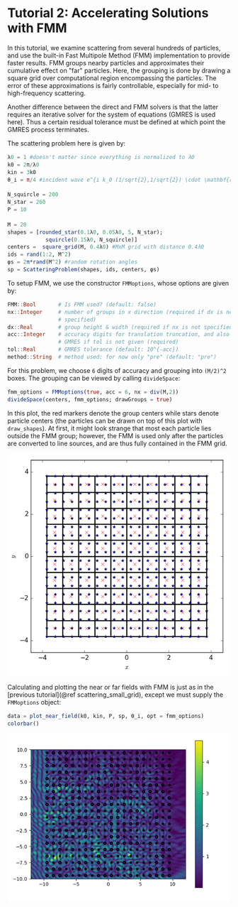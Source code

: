 # Tutorial 2: Accelerating Solutions with FMM

In this tutorial, we examine scattering from several hundreds of particles, and
use the built-in Fast Multipole Method (FMM) implementation to provide faster
results.
FMM groups nearby particles and approximates their cumulative effect on "far"
particles. Here, the grouping is done by drawing a square grid over computational
region encompassing the particles. The error of these approximations is fairly
 controllable, especially for mid- to high-frequency scattering.

Another difference between the direct and FMM solvers is that the latter requires
an iterative solver for the system of equations (GMRES is used here). Thus a
certain residual tolerance must be defined at which point the GMRES process
terminates.

The scattering problem here is given by:

```julia
λ0 = 1 #doesn't matter since everything is normalized to λ0
k0 = 2π/λ0
kin = 3k0
θ_i = π/4 #incident wave e^{i k_0 (1/sqrt{2},1/sqrt{2}) \cdot \mathbf{r}}

N_squircle = 200
N_star = 260
P = 10

M = 20
shapes = [rounded_star(0.1λ0, 0.05λ0, 5, N_star);
            squircle(0.15λ0, N_squircle)]
centers =  square_grid(M, 0.4λ0) #MxM grid with distance 0.4λ0
ids = rand(1:2, M^2)
φs = 2π*rand(M^2) #random rotation angles
sp = ScatteringProblem(shapes, ids, centers, φs)
```

To setup FMM, we use the constructor `FMMoptions`, whose options are given by:

```julia
FMM::Bool       # Is FMM used? (default: false)
nx::Integer     # number of groups in x direction (required if dx is not
                # specified)
dx::Real        # group height & width (required if nx is not specified)
acc::Integer    # accuracy digits for translation truncation, and also for
                # GMRES if tol is not given (required)
tol::Real       # GMRES tolerance (default: 10^{-acc})
method::String  # method used: for now only "pre" (default: "pre")
```

For this problem, we choose ``6`` digits of accuracy and grouping into
``(M/2)^2`` boxes. The grouping can be viewed by calling `divideSpace`:

```julia
fmm_options = FMMoptions(true, acc = 6, nx = div(M,2))
divideSpace(centers, fmm_options; drawGroups = true)
```

In this plot, the red markers denote the group centers while stars denote
particle centers (the particles can be drawn on top of this plot with
`draw_shapes`). At first, it might look strange that most each particle lies
outside the FMM group; however, the FMM is used only after the particles are
converted to line sources, and are thus fully contained in the FMM grid.

![fmm_tutorial_plot0](./assets/fmm_tutorial_plot0.png)

Calculating and plotting the near or far fields with FMM is just as in the
[previous tutorial](@ref scattering_small_grid), except we must supply the `FMMoptions` object:

```julia
data = plot_near_field(k0, kin, P, sp, θ_i, opt = fmm_options)
colorbar()
```

![fmm_tutorial_plot1](./assets/fmm_tutorial_plot1.png)
